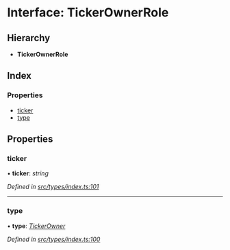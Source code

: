 # Interface: TickerOwnerRole

## Hierarchy

* **TickerOwnerRole**

## Index

### Properties

* [ticker](tickerownerrole.md#ticker)
* [type](tickerownerrole.md#type)

## Properties

###  ticker

• **ticker**: *string*

*Defined in [src/types/index.ts:101](https://github.com/PolymathNetwork/polymesh-sdk/blob/38ee8078/src/types/index.ts#L101)*

___

###  type

• **type**: *[TickerOwner](../enums/roletype.md#tickerowner)*

*Defined in [src/types/index.ts:100](https://github.com/PolymathNetwork/polymesh-sdk/blob/38ee8078/src/types/index.ts#L100)*
